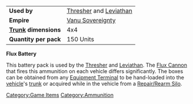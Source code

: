 |                                           |                                                                         |
| ----------------------------------------- | ----------------------------------------------------------------------- |
| **Used by**                               | [Thresher](/Thresher "wikilink") and [Leviathan](/Leviathan "wikilink") |
| **Empire**                                | [Vanu Sovereignty](/Vanu_Sovereignty "wikilink")                        |
| **[Trunk](/Trunk "wikilink") dimensions** | 4x4                                                                     |
| **Quantity per pack**                     | 150 Units                                                               |

**Flux Battery**

This battery pack is used by the [Thresher](/Thresher "wikilink") and
[Leviathan](/Leviathan "wikilink"). The [Flux
Cannon](/Flux_Cannon "wikilink") that fires this ammunition on each
vehicle differs significantly. The boxes can be obtained from any
[Equipment Terminal](/Equipment_Terminal "wikilink") to be hand-loaded
into the [vehicle](/vehicle "wikilink")'s [trunk](/trunk "wikilink") or
acquired while in the vehicle from a [Repair/Rearm
Silo](/Repair/Rearm_Silo "wikilink").

[Category:Game Items](/Category:Game_Items "wikilink")
[Category:Ammunition](/Category:Ammunition "wikilink")
